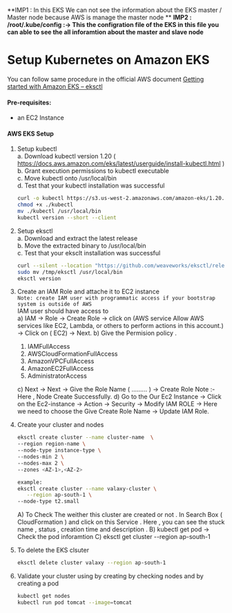 **IMP1 : In this EKS We can not see the information about the EKS master / Master node because AWS is manage the master node **
**IMP2 : /root/.kube/config   :-> This the configration file of the EKS in this file you can able to see the all inforamtion about the master and slave node**
# Setup Kubernetes on Amazon EKS

You can follow same procedure in the official  AWS document [Getting started with Amazon EKS – eksctl](https://docs.aws.amazon.com/eks/latest/userguide/getting-started-eksctl.html)   

#### Pre-requisites: 
  - an EC2 Instance 

#### AWS EKS Setup 
1. Setup kubectl   
   a. Download kubectl version 1.20   ( https://docs.aws.amazon.com/eks/latest/userguide/install-kubectl.html )
   b. Grant execution permissions to kubectl executable   
   c. Move kubectl onto /usr/local/bin   
   d. Test that your kubectl installation was successful    
   ```sh 
   curl -o kubectl https://s3.us-west-2.amazonaws.com/amazon-eks/1.20.15/2022-10-31/bin/linux/amd64/kubectl
   chmod +x ./kubectl
   mv ./kubectl /usr/local/bin 
   kubectl version --short --client
   ```
2. Setup eksctl   
   a. Download and extract the latest release   
   b. Move the extracted binary to /usr/local/bin   
   c. Test that your eksclt installation was successful   
   ```sh
   curl --silent --location "https://github.com/weaveworks/eksctl/releases/latest/download/eksctl_$(uname -s)_amd64.tar.gz" | tar xz -C /tmp
   sudo mv /tmp/eksctl /usr/local/bin
   eksctl version
   ```
  
3. Create an IAM Role and attache it to EC2 instance    
   `Note: create IAM user with programmatic access if your bootstrap system is outside of AWS`   
   IAM user should have access to   
   a) IAM -> Role -> Create Role -> click on (AWS service Allow AWS services like EC2, Lambda, or others to perform actions in this account.) -> Click on ( EC2) ->     Next.
   b) Give the Permision policy .
     1) IAMFullAccess
     2) AWSCloudFormationFullAccess
     3) AmazonVPCFullAccess
     4) AmazonEC2FullAccess
     5) AdministratorAccess

   c) Next -> Next -> Give the Role Name (   ......... ) -> Create Role 
   Note :- Here , Node Create Successfully.
   d) Go to the Our Ec2 Instance -> Click on the Ec2-instance -> Action -> Security -> Modify IAM ROLE -> Here we need to choose the Give Create Role Name -> Update     IAM Role.
   
4. Create your cluster and nodes 
   ```sh
   eksctl create cluster --name cluster-name  \
   --region region-name \
   --node-type instance-type \
   --nodes-min 2 \
   --nodes-max 2 \ 
   --zones <AZ-1>,<AZ-2>
   
   example:
   eksctl create cluster --name valaxy-cluster \
      --region ap-south-1 \
   --node-type t2.small 
    ```
    A) To Check The weither this cluster are created or not .
     In Search Box ( CloudFormation ) and click on this Service .
     Here , you can see the stuck  name , status , creation time and description .
     B) kubectl get pod -> Check the pod inforamtion
     C) eksctl get cluster --region ap-south-1

5. To delete the EKS clsuter 
   ```sh 
   eksctl delete cluster valaxy --region ap-south-1
   ```
   
6. Validate your cluster using by creating by checking nodes and by creating a pod 
   ```sh 
   kubectl get nodes
   kubectl run pod tomcat --image=tomcat 
   ```


